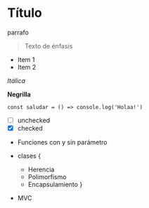 # Título

parrafo

>Texto de énfasis

- Item 1
- Item 2

*Itálica*

**Negrilla**

```JS
const saludar = () => console.log('Holaa!')
```

- [ ] unchecked
- [x] checked

- Funciones con y sin parámetro
- clases {
  - Herencia
  - Polimorfismo
  - Encapsulamiento
}

- MVC